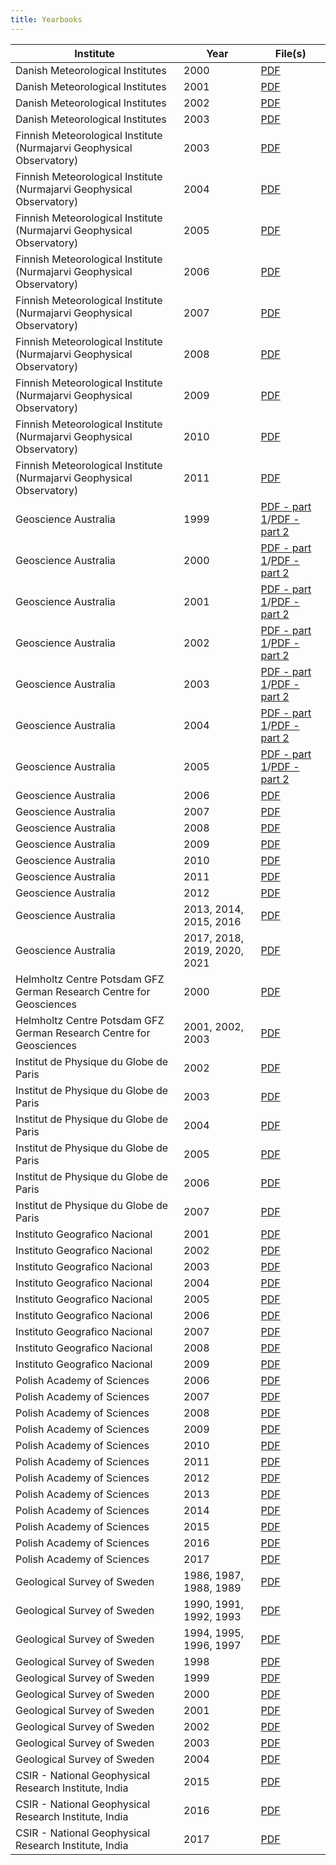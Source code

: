 ```yaml
---
title: Yearbooks
---
```


| Institute | Year | File(s) |
| --------- | ---- | ------- |
| Danish Meteorological Institutes | 2000 | [PDF](/yearbooks/Denmark_2000.pdf "Danish Meteorological Institutes, annual report 2000") |
| Danish Meteorological Institutes | 2001 | [PDF](/yearbooks/Denmark_2001.pdf "Danish Meteorological Institutes, annual report 2001") |
| Danish Meteorological Institutes | 2002 | [PDF](/yearbooks/Denmark_2002.pdf "Danish Meteorological Institutes, annual report 2002") |
| Danish Meteorological Institutes | 2003 | [PDF](/yearbooks/Denmark_2003.pdf "Danish Meteorological Institutes, annual report 2003") |
| Finnish Meteorological Institute (Nurmajarvi Geophysical Observatory) | 2003 | [PDF](/yearbooks/Nurmijarvi_2003.pdf "Finnish Meteorological Institute (Nurmajarvi Geophysical Observatory), annual report 2003") |
| Finnish Meteorological Institute (Nurmajarvi Geophysical Observatory) | 2004 | [PDF](/yearbooks/Nurmijarvi_2004.pdf "Finnish Meteorological Institute (Nurmajarvi Geophysical Observatory), annual report 2004") |
| Finnish Meteorological Institute (Nurmajarvi Geophysical Observatory) | 2005 | [PDF](/yearbooks/Nurmijarvi_2005.pdf "Finnish Meteorological Institute (Nurmajarvi Geophysical Observatory), annual report 2005") |
| Finnish Meteorological Institute (Nurmajarvi Geophysical Observatory) | 2006 | [PDF](/yearbooks/Nurmijarvi_2006.pdf "Finnish Meteorological Institute (Nurmajarvi Geophysical Observatory), annual report 2006") |
| Finnish Meteorological Institute (Nurmajarvi Geophysical Observatory) | 2007 | [PDF](/yearbooks/Nurmijarvi_2007.pdf "Finnish Meteorological Institute (Nurmajarvi Geophysical Observatory), annual report 2007") |
| Finnish Meteorological Institute (Nurmajarvi Geophysical Observatory) | 2008 | [PDF](/yearbooks/Nurmijarvi_2008.pdf "Finnish Meteorological Institute (Nurmajarvi Geophysical Observatory), annual report 2008") |
| Finnish Meteorological Institute (Nurmajarvi Geophysical Observatory) | 2009 | [PDF](/yearbooks/Nurmijarvi_2009.pdf "Finnish Meteorological Institute (Nurmajarvi Geophysical Observatory), annual report 2009") |
| Finnish Meteorological Institute (Nurmajarvi Geophysical Observatory) | 2010 | [PDF](/yearbooks/Nurmijarvi_2010.pdf "Finnish Meteorological Institute (Nurmajarvi Geophysical Observatory), annual report 2010") |
| Finnish Meteorological Institute (Nurmajarvi Geophysical Observatory) | 2011 | [PDF](/yearbooks/Nurmijarvi_2011.pdf "Finnish Meteorological Institute (Nurmajarvi Geophysical Observatory), annual report 2011") |
| Geoscience Australia | 1999 | [PDF - part 1](/yearbooks/Australia_part1_1999.pdf "Geoscience Australia, annual report 1999, part 1")/[PDF - part 2](/yearbooks/Australia_part2_1999.pdf "Geoscience Australia, annual report 1999, part 2") |
| Geoscience Australia | 2000 | [PDF - part 1](/yearbooks/Australia_part1_2000.pdf "Geoscience Australia, annual report 2000, part 1")/[PDF - part 2](/yearbooks/Australia_part2_2000.pdf "Geoscience Australia, annual report 2000, part 2") |
| Geoscience Australia | 2001 | [PDF - part 1](/yearbooks/Australia_part1_2001.pdf "Geoscience Australia, annual report 2001, part 1")/[PDF - part 2](/yearbooks/Australia_part2_2001.pdf "Geoscience Australia, annual report 2001, part 2") |
| Geoscience Australia | 2002 | [PDF - part 1](/yearbooks/Australia_part1_2002.pdf "Geoscience Australia, annual report 2002, part 1")/[PDF - part 2](/yearbooks/Australia_part2_2002.pdf "Geoscience Australia, annual report 2002, part 2") |
| Geoscience Australia | 2003 | [PDF - part 1](/yearbooks/Australia_part1_2003.pdf "Geoscience Australia, annual report 2003, part 1")/[PDF - part 2](/yearbooks/Australia_part2_2003.pdf "Geoscience Australia, annual report 2003, part 2") |
| Geoscience Australia | 2004 | [PDF - part 1](/yearbooks/Australia_part1_2004.pdf "Geoscience Australia, annual report 2004, part 1")/[PDF - part 2](/yearbooks/Australia_part2_2004.pdf "Geoscience Australia, annual report 2004, part 2") |
| Geoscience Australia | 2005 | [PDF - part 1](/yearbooks/Australia_part1_2005.pdf "Geoscience Australia, annual report 2005, part 1")/[PDF - part 2](/yearbooks/Australia_part2_2005.pdf "Geoscience Australia, annual report 2005, part 2") |
| Geoscience Australia | 2006 | [PDF](/yearbooks/Australia_2006.pdf "Geoscience Australia, annual report 2006") |
| Geoscience Australia | 2007 | [PDF](/yearbooks/Australia_2007.pdf "Geoscience Australia, annual report 2007") |
| Geoscience Australia | 2008 | [PDF](/yearbooks/Australia_2008.pdf "Geoscience Australia, annual report 2008") |
| Geoscience Australia | 2009 | [PDF](/yearbooks/Australia_2009.pdf "Geoscience Australia, annual report 2009") |
| Geoscience Australia | 2010 | [PDF](/yearbooks/Australia_2010.pdf "Geoscience Australia, annual report 2010") |
| Geoscience Australia | 2011 | [PDF](/yearbooks/Australia_2011.pdf "Geoscience Australia, annual report 2011") |
| Geoscience Australia | 2012 | [PDF](/yearbooks/Australia_2012.pdf "Geoscience Australia, annual report 2012") |
| Geoscience Australia | 2013, 2014, 2015, 2016 | [PDF](/yearbooks/Australia_2013_2016.pdf "Geoscience Australia, annual report 2013, 2014, 2015, 2016") |
| Geoscience Australia | 2017, 2018, 2019, 2020, 2021 | [PDF](/yearbooks/Australia_2017_2021.pdf "Geoscience Australia, 2017 - 2021") |
| Helmholtz Centre Potsdam GFZ German Research Centre for Geosciences | 2000 | [PDF](/yearbooks/Niemegk_Wingst_2000.pdf "Helmholtz Centre Potsdam GFZ German Research Centre for Geosciences, annual report 2000") |
| Helmholtz Centre Potsdam GFZ German Research Centre for Geosciences | 2001, 2002, 2003 | [PDF](/yearbooks/Niemegk_Wingst_2001_2003.pdf "Helmholtz Centre Potsdam GFZ German Research Centre for Geosciences, annual report 2001, 2002, 2003") |
| Institut de Physique du Globe de Paris | 2002 | [PDF](/yearbooks/France_2002.pdf "Institut de Physique du Globe de Paris, annual report 2002") |
| Institut de Physique du Globe de Paris | 2003 | [PDF](/yearbooks/France_2003.pdf "Institut de Physique du Globe de Paris, annual report 2003") |
| Institut de Physique du Globe de Paris | 2004 | [PDF](/yearbooks/France_2004.pdf "Institut de Physique du Globe de Paris, annual report 2004") |
| Institut de Physique du Globe de Paris | 2005 | [PDF](/yearbooks/France_2005.pdf "Institut de Physique du Globe de Paris, annual report 2005") |
| Institut de Physique du Globe de Paris | 2006 | [PDF](/yearbooks/France_2006.pdf "Institut de Physique du Globe de Paris, annual report 2006") |
| Institut de Physique du Globe de Paris | 2007 | [PDF](/yearbooks/France_2007.pdf "Institut de Physique du Globe de Paris, annual report 2007") |
| Instituto Geografico Nacional | 2001 | [PDF](/yearbooks/SouthAfrica_2001.pdf "Instituto Geografico Nacional, annual report 2001") |
| Instituto Geografico Nacional | 2002 | [PDF](/yearbooks/SouthAfrica_2002.pdf "Instituto Geografico Nacional, annual report 2002") |
| Instituto Geografico Nacional | 2003 | [PDF](/yearbooks/SouthAfrica_2003.pdf "Instituto Geografico Nacional, annual report 2003") |
| Instituto Geografico Nacional | 2004 | [PDF](/yearbooks/SouthAfrica_2004.pdf "Instituto Geografico Nacional, annual report 2004") |
| Instituto Geografico Nacional | 2005 | [PDF](/yearbooks/SouthAfrica_2005.pdf "Instituto Geografico Nacional, annual report 2005") |
| Instituto Geografico Nacional | 2006 | [PDF](/yearbooks/SouthAfrica_2006.pdf "Instituto Geografico Nacional, annual report 2006") |
| Instituto Geografico Nacional | 2007 | [PDF](/yearbooks/SouthAfrica_2007.pdf "Instituto Geografico Nacional, annual report 2007") |
| Instituto Geografico Nacional | 2008 | [PDF](/yearbooks/SouthAfrica_2008.pdf "Instituto Geografico Nacional, annual report 2008") |
| Instituto Geografico Nacional | 2009 | [PDF](/yearbooks/SouthAfrica_2009.pdf "Instituto Geografico Nacional, annual report 2009") |
| Polish Academy of Sciences | 2006 | [PDF](/yearbooks/Poland_2006.pdf "Polish Academy of Sciences, annual report 2006") |
| Polish Academy of Sciences | 2007 | [PDF](/yearbooks/Poland_2007.pdf "Polish Academy of Sciences, annual report 2007") |
| Polish Academy of Sciences | 2008 | [PDF](/yearbooks/Poland_2008.pdf "Polish Academy of Sciences, annual report 2008") |
| Polish Academy of Sciences | 2009 | [PDF](/yearbooks/Poland_2009.pdf "Polish Academy of Sciences, annual report 2009") |
| Polish Academy of Sciences | 2010 | [PDF](/yearbooks/Poland_2010.pdf "Polish Academy of Sciences, annual report 2010") |
| Polish Academy of Sciences | 2011 | [PDF](/yearbooks/Poland_2011.pdf "Polish Academy of Sciences, annual report 2011") |
| Polish Academy of Sciences | 2012 | [PDF](/yearbooks/Poland_2012.pdf "Polish Academy of Sciences, annual report 2012") |
| Polish Academy of Sciences | 2013 | [PDF](/yearbooks/Poland_2013.pdf "Polish Academy of Sciences, annual report 2013") |
| Polish Academy of Sciences | 2014 | [PDF](/yearbooks/Poland_2014.pdf "Polish Academy of Sciences, annual report 2014") |
| Polish Academy of Sciences | 2015 | [PDF](/yearbooks/Poland_2015.pdf "Polish Academy of Sciences, annual report 2015") |
| Polish Academy of Sciences | 2016 | [PDF](/yearbooks/Poland_2016.pdf "Polish Academy of Sciences, annual report 2016") |
| Polish Academy of Sciences | 2017 | [PDF](/yearbooks/Poland_2017.pdf "Polish Academy of Sciences, annual report 2017") |
| Geological Survey of Sweden | 1986, 1987, 1988, 1989 | [PDF](/yearbooks/sgu_cb23_8689.pdf "Geological Survey of Sweden, annual report 1986, 1987, 1988, 1989") |
| Geological Survey of Sweden | 1990, 1991, 1992, 1993 | [PDF](/yearbooks/sgu_cb24_9093.pdf "Geological Survey of Sweden, annual report 1990, 1991, 1992, 1993") |
| Geological Survey of Sweden | 1994, 1995, 1996, 1997 | [PDF](/yearbooks/sgu_cb25_9497.pdf "Geological Survey of Sweden, annual report 1994, 1995, 1996, 1997") |
| Geological Survey of Sweden | 1998 | [PDF](/yearbooks/sgu_cb26_1998.pdf "Geological Survey of Sweden, annual report 1998") |
| Geological Survey of Sweden | 1999 | [PDF](/yearbooks/sgu_cb27_1999.pdf "Geological Survey of Sweden, annual report 1999") |
| Geological Survey of Sweden | 2000 | [PDF](/yearbooks/sgu_cb28_2000.pdf "Geological Survey of Sweden, annual report 2000") |
| Geological Survey of Sweden | 2001 | [PDF](/yearbooks/sgu_cb29_2001.pdf "Geological Survey of Sweden, annual report 2001") |
| Geological Survey of Sweden | 2002 | [PDF](/yearbooks/sgu_cb31_2002.pdf "Geological Survey of Sweden, annual report 2002") |
| Geological Survey of Sweden | 2003 | [PDF](/yearbooks/sgu_cb32_2003.pdf "Geological Survey of Sweden, annual report 2003") |
| Geological Survey of Sweden | 2004 | [PDF](/yearbooks/sgu_cb33_2004.pdf "Geological Survey of Sweden, annual report 2004") |
| CSIR - National Geophysical Research Institute, India | 2015 | [PDF](/yearbooks/CSIR-NGRI-2015.pdf "CSIR - National Geophysical Research Institute, India, annual report 2015") |
| CSIR - National Geophysical Research Institute, India | 2016 | [PDF](/yearbooks/CSIR-NGRI-2016.pdf "CSIR - National Geophysical Research Institute, India, annual report 2016") |
| CSIR - National Geophysical Research Institute, India | 2017 | [PDF](/yearbooks/CSIR-NGRI-2017.pdf "CSIR - National Geophysical Research Institute, India, annual report 2017") |
